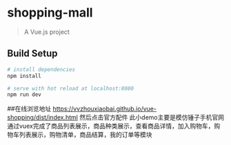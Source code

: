 # shopping-mall

> A Vue.js project

## Build Setup

``` bash
# install dependencies
npm install

# serve with hot reload at localhost:8080
npm run dev

```

##在线浏览地址 https://vvzhouxiaobai.github.io/vue-shopping/dist/index.html 然后点击官方配件
此小demo主要是模仿锤子手机官网通过vuex完成了商品列表展示，商品种类展示，查看商品详情，加入购物车，购物车列表展示，购物清单，商品结算，我的订单等模块
